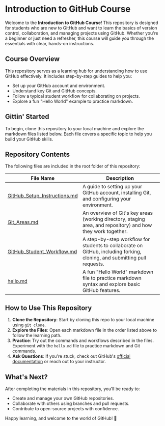 # Introduction to GitHub Course

Welcome to the **Introduction to GitHub Course**! This repository is designed for students who are new to GitHub and want to learn the basics of version control, collaboration, and managing projects using GitHub. Whether you're a beginner or just need a refresher, this course will guide you through the essentials with clear, hands-on instructions.

## Course Overview
This repository serves as a learning hub for understanding how to use GitHub effectively. It includes step-by-step guides to help you:
- Set up your GitHub account and environment.
- Understand key Git and GitHub concepts.
- Follow a typical student workflow for collaborating on projects.
- Explore a fun "Hello World" example to practice markdown.

## Gittin' Started
To begin, clone this repository to your local machine and explore the markdown files listed below. Each file covers a specific topic to help you build your GitHub skills.

## Repository Contents
The following files are included in the root folder of this repository:

| File Name | Description |
|-----------|-------------|
| [GitHub_Setup_Instructions.md](./GitHub_Setup_Instructions.md) | A guide to setting up your GitHub account, installing Git, and configuring your environment. |
| [Git_Areas.md](./Git_Areas.md) | An overview of Git's key areas (working directory, staging area, and repository) and how they work together. |
| [GitHub_Student_Workflow.md](./GitHub_Student_Workflow.md) | A step-by-step workflow for students to collaborate on GitHub, including forking, cloning, and submitting pull requests. |
| [hello.md](./hello.md) | A fun "Hello World" markdown file to practice markdown syntax and explore basic GitHub features. |

## How to Use This Repository
1. **Clone the Repository**: Start by cloning this repo to your local machine using `git clone`.
2. **Explore the Files**: Open each markdown file in the order listed above to follow the learning path.
3. **Practice**: Try out the commands and workflows described in the files. Experiment with the `hello.md` file to practice markdown and Git commands.
4. **Ask Questions**: If you're stuck, check out GitHub's [official documentation](https://docs.github.com) or reach out to your instructor.

## What's Next?
After completing the materials in this repository, you'll be ready to:
- Create and manage your own GitHub repositories.
- Collaborate with others using branches and pull requests.
- Contribute to open-source projects with confidence.

Happy learning, and welcome to the world of GitHub! 🎉